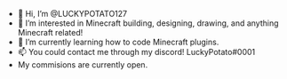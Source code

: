 - 👋 Hi, I’m @LUCKYPOTATO127
- 👀 I’m interested in Minecraft building, designing, drawing, and anything Minecraft related!
- 🌱 I’m currently learning how to code Minecraft plugins.
- 📫 You could contact me through my discord! LuckyPotato#0001
- My commisions are currently open.

<!---
LUCKYPOTATO127/LUCKYPOTATO127 is a ✨ special ✨ repository because its `README.md` (this file) appears on your GitHub profile.
You can click the Preview link to take a look at your changes.
--->
